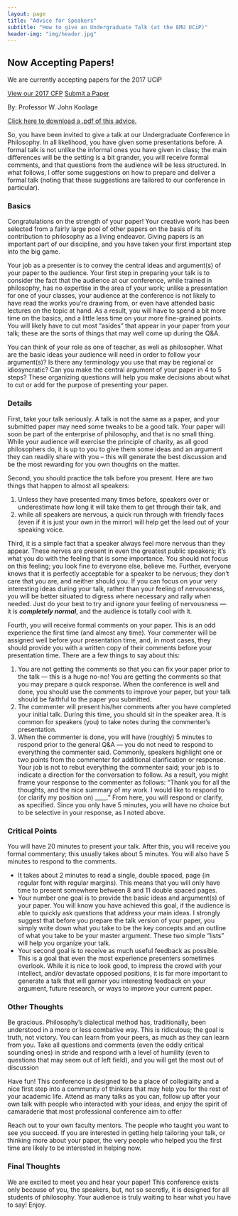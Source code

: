 ```yaml
---
layout: page
title: "Advice for Speakers"
subtitle: "How to give an Undergraduate Talk (at the EMU UCiP)"
header-img: "img/header.jpg"
---
```


<div class="container">
  <div class="row">
    <div class="col-md-6 col-md-offset-3">
      <div class="post-list-box announcement">
        <h2 class="text-center post-list-header">Now Accepting Papers!</h2>
        <p class="text-center announcement-text">We are currently accepting papers for the 2017 UCiP</p>
        <div class="text-center">
          <a class="btn btn-primary cfp" href="{{ site.baseurl }}/cfp/" role="button">View our 2017 CFP</a>
          <a class="btn btn-primary cfp" href="https://goo.gl/forms/xQAMbifOKAlYHveA3" role="button">Submit a Paper</a>
        </div>
      </div>
    </div>
  </div>
  <div class="col-md-8 col-md-offset-2 cfp-page">
    <p class="text-justify">By: Professor W. John Koolage</p>
    <p class="text-justify"><a href="{{ site.baseurl }}/docs/adviceforspeakers.pdf" target="_blank">Click here to download a .pdf of this advice.</a></p>
    <p class="text-justify">So, you have been invited to give a talk at our Undergraduate Conference in Philosophy. In all likelihood, you have given some presentations before. A formal talk is not unlike the informal ones you have given in class; the main differences will be the setting is a bit grander, you will receive formal comments, and that questions from the audience will be less structured. In what follows, I offer some suggestions on how to prepare and deliver a formal talk (noting that these suggestions are tailored to our conference in particular).</p>
    <h3 class="text-center">Basics</h3>
    <p class="text-justify">Congratulations on the strength of your paper! Your creative work has been selected from a fairly large pool of other papers on the basis of its contribution to philosophy as a living endeavor. Giving papers is an important part of our discipline, and you have taken your first important step into the big game.</p>
    <p class="text-justify">Your job as a presenter is to convey the central ideas and argument(s) of your paper to the audience.
Your first step in preparing your talk is to consider the fact that the audience at our conference, while trained in philosophy, has no expertise in the area of your work; unlike a presentation for one of your classes, your audience at the conference is not likely to have read the works you’re drawing from, or even have attended basic lectures on the topic at hand. As a result, you will have to spend a bit more time on the basics, and a little less time on your more fine-grained points. You will likely have to cut most “asides” that appear in your paper from your talk; these are the sorts of things that may well come up during the Q&A.</p>
    <p class="text-justify">You can think of your role as one of teacher, as well as philosopher. What are the basic ideas your
audience will need in order to follow your argument(s)? Is there any terminology you use that may be regional or idiosyncratic? Can you make the central argument of your paper in 4 to 5 steps? These organizing questions will help you make decisions about what to cut or add for the purpose of presenting your paper.</p>
    <h3 class="text-center">Details</h3>
    <p class="text-justify">First, take your talk seriously. A talk is not the same as a paper, and your submitted paper may need
some tweaks to be a good talk. Your paper will soon be part of the enterprise of philosophy, and that is no small thing. While your audience will exercise the principle of charity, as all good philosophers do, it is up to you to give them some ideas and an argument they can readily share with you – this will generate the best discussion and be the most rewarding for you own thoughts on the matter.</p>
    <p class="text-justify">Second, you should practice the talk before you present. Here are two things that happen to almost all
speakers:
      <ol>
        <li>Unless they have presented many times before, speakers over or underestimate how long it will take them to get through their talk, and</li>
        <li>while all speakers are nervous, a quick run through with friendly faces (even if it is just your own in the mirror) will help get the lead out of your speaking voice.</li>
      </ol>
    </p>
    <p class="text-justify">Third, it is a simple fact that a speaker always feel more nervous than they appear. These nerves are
present in even the greatest public speakers; it’s what you do with the feeling that is some importance. You should not focus on this feeling; you look fine to everyone else, believe me. Further, everyone knows that it is perfectly acceptable for a speaker to be nervous; they don’t care that you are, and neither should you. If you can focus on your very interesting ideas during your talk, rather than your feeling of nervousness, you will be better situated to digress where necessary and rally when needed. Just do your best to try and ignore your feeling of nervousness &mdash; it is <em><b>completely normal</b></em>, and the audience is totally cool with it.</p>
    <p class="text-justify">Fourth, you will receive formal comments on your paper. This is an odd experience the first time (and
almost any time). Your commenter will be assigned well before your presentation time, and, in most cases, they should provide you with a written copy of their comments before your presentation time. There are a few things to say about this: 
      <ol>
        <li>You are not getting the comments so that you can fix your paper prior to the talk &mdash; this is a huge no-no! You are getting the comments so that you may prepare a quick response. When the conference is well and done, you should use the comments to improve your paper, but your talk should be faithful to the paper you submitted.</li>
        <li>The commenter will present his/her comments after you have completed your initial talk. During this time, you should sit in the speaker area. It is common for speakers (you) to take notes during the commenter’s presentation.</li>
        <li>When the commenter is done, you will have (roughly) 5 minutes to respond prior to the general Q&A &mdash; you do not need to respond to everything the commenter said. Commonly, speakers highlight one or two points from the commenter for additional clarification or response. Your job is not to rebut everything the commenter said; your job is to indicate a direction for the conversation to follow. As a result, you might frame your response to the commenter as follows: “Thank you for all the thoughts, and the nice summary of my work. I would like to respond to (or clarify my position on) ____.” From here, you will respond or clarify, as specified. Since you only have 5 minutes, you will have no choice but to be selective in your response, as I noted above.</li>
      </ol>
    </p>
    <h3 class="text-center">Critical Points</h3>
    <p class="text-justify">You will have 20 minutes to present your talk. After this, you will receive you formal commentary; this usually takes about 5 minutes. You will also have 5 minutes to respond to the comments.</p>
    <ul>
      <li>It takes about 2 minutes to read a single, double spaced, page (in regular font with regular margins). This means that you will only have time to present somewhere between 8 and 11 double spaced pages.</li>
      <li>Your number one goal is to provide the basic ideas and argument(s) of your paper. You will know you have achieved this goal, if the audience is able to quickly ask questions that address your main ideas. I strongly suggest that before you prepare the talk version of your paper, you simply write down what you take to be the key concepts and an outline of what you take to be
your master argument. These two simple “lists” will help you organize your talk.</li>
      <li>Your second goal is to receive as much useful feedback as possible. This is a goal that even the most experience presenters sometimes overlook. While it is nice to look good, to impress the crowd with your intellect, and/or devastate opposed positions, it is far more important to generate a talk that will garner you interesting feedback on your argument, future research, or ways to improve your current paper.</li>
    </ul>
    <h3 class="text-center">Other Thoughts</h3>
    <p class="text-justify">Be gracious. Philosophy’s dialectical method has, traditionally, been understood in a more or less
combative way. This is ridiculous; the goal is truth, not victory. You can learn from your peers, as much as they can learn from you. Take all questions and comments (even the oddly critical sounding ones) in stride and respond with a level of humility (even to questions that may seem out of left field), and you will get the most out of discussion</p>
    <p class="text-justify">Have fun! This conference is designed to be a place of collegiality and a nice first step into a community of thinkers that may help you for the rest of your academic life. Attend as many talks as you can, follow up after your own talk with people who interacted with your ideas, and enjoy the spirit of camaraderie that most professional conference aim to offer</p>
    <p class="text-justify">Reach out to your own faculty mentors. The people who taught you want to see you succeed. If you are
interested in getting help tailoring your talk, or thinking more about your paper, the very people who helped you the first time are likely to be interested in helping now.</p>
    <h3 class="text-center">Final Thoughts</h3>
    <p class="text-justify">We are excited to meet you and hear your paper! This conference exists only because of you, the
speakers, but, not so secretly, it is designed for all students of philosophy. Your audience is truly waiting to hear what you have to say! Enjoy.</p>
  </div>
</div>
